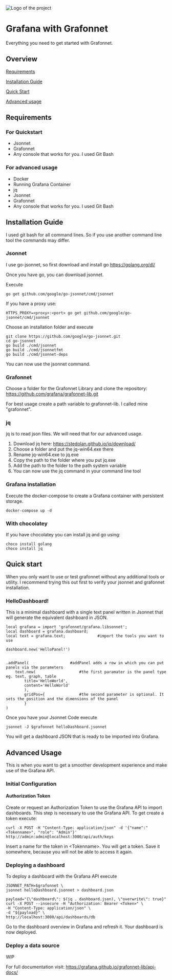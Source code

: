 ![Logo of the project](https://cdn.freelogovectors.net/wp-content/uploads/2018/07/grafana-logo.png)

# Grafana with Grafonnet

Everything you need to get started with Grafonnet.

## Overview

[Requirements](#requirements)

[Installation Guide](#Installation-guide)

[Quick Start](#quick-start)

[Advanced usage](#advanced-usage)



## Requirements

### For Quickstart
- Jsonnet
- Grafonnet
- Any console that works for you. I used Git Bash

### For advanced usage
- Docker
- Running Grafana Container
- jq
- Jsonnet
- Grafonnet
- Any console that works for you. I used Git Bash

## Installation Guide

I used git bash for all command lines. So if you use another command line tool the commands may differ.

### Jsonnet
I use go-jsonnet, so first download and install go https://golang.org/dl/

Once you have go, you can download jsonnet.

Execute
```
go get github.com/google/go-jsonnet/cmd/jsonnet
```
If you have a proxy use:
```
HTTPS_PROXY=<proxy>:<port> go get github.com/google/go-jsonnet/cmd/jsonnet
```


Choose an installation folder and execute
```
git clone https://github.com/google/go-jsonnet.git
cd go-jsonnet
go build ./cmd/jsonnet
go build ./cmd/jsonnetfmt
go build ./cmd/jsonnet-deps
```
You can now use the jsonnet command.

### Grafonnet

Choose a folder for the Grafonnet Library and clone the repository: https://github.com/grafana/grafonnet-lib.git

For best usage create a path variable to grafonnet-lib. I called mine "grafonnet".

### jq

jq is to read json files. We will need that for our advanced usage.

1. Download jq here: https://stedolan.github.io/jq/download/
2. Choose a folder and put the jq-win64.exe there
3. Rename jq-win64.exe to jq.exe
4. Copy the path to the folder where you put jq.exe
5. Add the path to the folder to the path system variable
6. You can now use the jq command in your command line tool


### Grafana installation
Execute the docker-compose to create a Grafana container with persistent storage.
```shell
docker-compose up -d
```

### With chocolatey

If you have chocolatey you can install jq and go using:
```
choco install golang
choco install jq
```

## Quick start

When you only want to use or test grafonnet without any additional tools or utility.
I recommend trying this out first to verify your jsonnet and grafonnet installation.


### HelloDashboard!

This is a minimal dashboard with a single text panel written in Jsonnet that will generate the equivalent dashboard in JSON.

```jsonnet
local grafana = import 'grafonnet/grafana.libsonnet';
local dashboard = grafana.dashboard;
local text = grafana.text;	            #import the tools you want to use				

dashboard.new('HelloPanel!')


.addPanel(				    #addPanel adds a row in which you can put panels via the parameters						
    text.new(				    #the first paramater is the panel type eg. text, graph, table
        title='HelloWorld',
        content='HelloWorld'
        ),
        gridPos={			    #the second parameter is optional. It sets the position and the dimensions of the panel
		} 
)
 ```

Once you have your Jsonnet Code execute
```shell
jsonnet -J $grafonnet helloDashboard.jsonnet 
```
You will get a dashboard JSON that is ready to be imported into Grafana.

## Advanced Usage

This is when you want to get a smoother development experience and make use of the Grafana API. 

### Initial Configuration

#### Authorization Token

Create or request an Authorization Token to use the Grafana API to import dashboards.
This step is necessary to use the Grafana API.
To get create a token execute:
```shell
curl -X POST -H "Content-Type: application/json" -d '{"name":"<Tokenname>", "role": "Admin"}' http://admin:admin@localhost:3000/api/auth/keys
```
Insert a name for the token in \<Tokenname\>. You will get a token. Save it somewhere, because you will not be able to access it again.

### Deploying a dashboard

To deploy a dashboard with the Grafana API execute

```shell
JSONNET_PATH=$grafonnet \
jsonnet helloDashboard.jsonnet > dashboard.json

payload="{\"dashboard\": $(jq . dashboard.json), \"overwrite\": true}"
curl -X POST --insecure -H "Authorization: Bearer <Token>" \
-H "Content-Type: application/json" \
-d "${payload}" \
http://localhost:3000/api/dashboards/db
```
Go to the dashboard overview in Grafana and refresh it. Your dashboard is now deployed.

### Deploy a data source

WIP

For full documentation visit: https://grafana.github.io/grafonnet-lib/api-docs/






